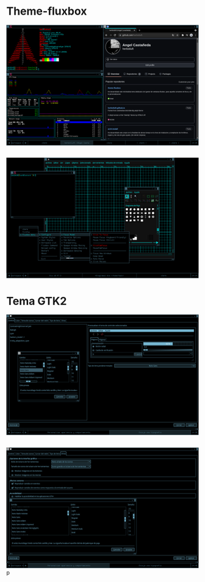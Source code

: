 # Theme-fluxbox


![Screen](img/screen.png)
##
##
![Screen](img/screen2.png)
##

# Tema GTK2

![Screen](img/screen3.png)
##
##
![Screen](img/screen4.png)p
